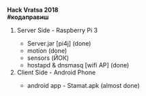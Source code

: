 <b>Hack Vratsa 2018</b>
</br>
<b>#кодаправиш</b>
<ol>
  <li>Server Side - Raspberry Pi 3</li>
   <ul>
     <li>Server.jar [pi4j] (done)</li>
     <li>motion (done)</li>
     <li>sensors (ЙОК)</li>
     <li>hostapd & dnsmasq [wifi AP] (done) </li>
   </ul>
  <li>Client Side - Android Phone</li>
  <ul>
     <li>android app - Stamat.apk (almost done)</li>
   </ul>
</ol>
